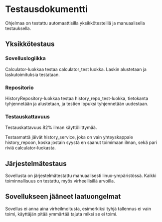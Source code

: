 # Testausdokumentti

Ohjelmaa on testattu automaattisilla yksikkötesteillä ja manuaalisella testauksella.

## Yksikkötestaus

### Sovelluslogiikka

Calculator-luokkaa testaa calculator_test luokka. Laskin alustetaan ja laskutoimituksia testataan.

### Repositorio

HistoryRepository-luokkaa testaa history_repo_test-luokka, tietokanta tyhjennetään ja alustetaan, ja testien lopuksi tyhjennetään uudestaan.

### Testauskattavuus

Testauskattavuus 82% ilman käyttöliittymää.

Testaamattä jäivät history_service, joka on vain yhteyskappale history_repoon, koska jostain syystä en saanut toimimaan ilman, sekä pari riviä calculator-luokasta.

## Järjestelmätestaus

Sovellusta on järjestelmätestattu manuaalisesti linux-ympäristössä. Kaikki toiminnallisuus on testattu, myös virheellisillä arvoilla.

## Sovellukseen jääneet laatuongelmat

Sovellus ei anna aina virheilmoitusta, esimerkiksi tyhjä tallennus ei vain toimi, käyttäjän pitää ymmärtää tajuta miksi se ei toimi.
